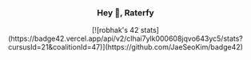 <h3 align="center">Hey 🤖, Raterfy</h3>

<div style="text-align:center">[![robhak's 42 stats](https://badge42.vercel.app/api/v2/clhai7ylk000608jqvo643yc5/stats?cursusId=21&coalitionId=47)](https://github.com/JaeSeoKim/badge42)</div>

<!--
**Raterfy/Raterfy** is a ✨ _special_ ✨ repository because its `README.md` (this file) appears on your GitHub profile.

Here are some ideas to get you started:

- 🔭 I’m currently working on ...
- 🌱 I’m currently learning ...
- 👯 I’m looking to collaborate on ...
- 🤔 I’m looking for help with ...
- 💬 Ask me about ...
- 📫 How to reach me: ...
- 😄 Pronouns: ...
- ⚡ Fun fact: ...
-->
